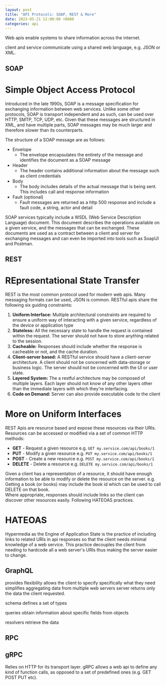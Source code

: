 ```yaml
---
layout: post
title: "API Protocols: SOAP, REST & More"
date: 2023-05-21 12:00:00 +0800
categories: api
---
```


Web apis enable systems to share information across the internet. 

client and service communicate using a shared web language, e.g. JSON or XML.

## SOAP
# Simple Object Access Protocol
Introduced in the late 1990s, SOAP is a message specification for exchanging information between web services. Unlike some other protocols, SOAP is transport independent and as such, can be used over HTTP, SMTP, TCP, UDP, etc.
Given that these messages are structured in XML, and have multiple parts, SOAP messages may be much larger and therefore slower than its counterparts.

The structure of a SOAP message are as follows: 

* Envelope
    * The envelope encapsulates the entirety of the message and identifies the document as a SOAP message
* Header
    * The header contains additional information about the message such as client credentials
* Body
    * The body includes details of the actual message that is being sent. This includes call and response information
* Fault (optional)
    * Fault messages are returned as a http 500 response and include a fault code, a string, actor and detail



SOAP services typically include a WSDL (Web Service Description Language) document.
This document describes the operations available on a given service, and the messages that can be exchanged. These documents are used as a contract between a client and server for exchanging messages and can even be imported into tools such as SoapUI and Postman.

## REST
# REpresentational State Transfer 
REST is the most common protocol used for modern web apis. Many messaging formats can be used, JSON is common.
RESTful apis share the following six guiding constraints:

1. **Uniform Interface:** Multiple architectural constraints are required to ensure a uniform way of interacting with a given service, regardless of the device or application type
2. **Stateless:** All the necessary state to handle the request is contained within the request. The server should not have to store anything related to the session.
3. **Cacheable:** Responses should include whether the response is cacheable or not, and the cache duration.
4. **Client-server based:** A RESTful service should have a client-server architecture. A client should not be concerned with data-storage or business logic. The server should not be concerned with the UI or user state.
5. **Layered System:** The a restful architecture may be composed of multiple layers. Each layer should not know of any other layers other than the immediate layers with which they're interfacing.
6. **Code on Demand:** Server can also provide executable code to the client

# More on Uniform Interfaces
REST Apis are resource based and expose these resources via their URIs. Resources can be accessed or modified via a set of common HTTP methods: 
* **GET** - Request a given resource e.g. `GET my.service.com/api/books/1`
* **PUT** - Modify a given resource e.g. `PUT my.service.com/api/books/1`
* **POST** - Create a new resource e.g. `POST my.service.com/api/books/1`
* **DELETE** - Delete a resource e.g. `DELETE my.service.com/api/books/1`

Given a client has a representation of a resource, it should have enough information to be able to modify or delete the resource on the server. e.g. Getting a book (or books) may include the book id which can be used to call DELETE on that book.  
Where appropriate, responses should include links so the client can discover other resources easily. Following HATEOAS practices.

# HATEOAS
Hypermedia as the Engine of Application State is the practice of including links to related URIs in api responses so that the client needs minimal knowledge of a web service. This practice decouples the client from needing to hardcode all a web server's URIs thus making the server easier to change.

## GraphQL
provides flexibility
allows the client to specify specifically what they need
simplifies aggregating data from multiple web servers
server returns only the data the client requested.

schema
 defines a set of types

queries
 obtain information about specific fields from objects

resolvers 
 retrieve the data

## RPC

## gRPC
Relies on HTTP for its transport layer. 
gRPC allows a web api to define any kind of function calls, as opposed to a set of predefined ones (e.g. GET POST PUT etc).

